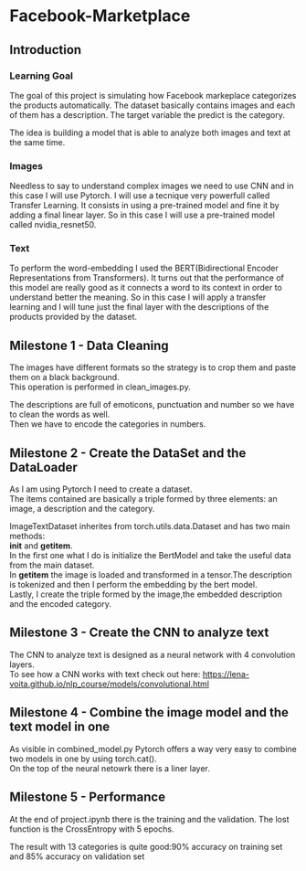 # Facebook-Marketplace
## Introduction

### Learning Goal
The goal of this project is simulating how Facebook markeplace categorizes the products automatically.
The dataset basically contains images and each of them has a description.
The target variable the predict is the category.

The idea is building a model that is able to analyze both images and text at the same time.

### Images
Needless to say to understand complex images we need to use CNN and in this case I will use Pytorch.
I will use a tecnique very powerfull called Transfer Learning.
It consists in using a pre-trained model and fine it by adding a final linear layer.
So in this case I will use a pre-trained model called nvidia_resnet50.

### Text
To perform the word-embedding I used the BERT(Bidirectional Encoder Representations from Transformers).
It turns out that the performance of this model are really good as it connects a word to its context in order to understand better the meaning.
So in this case I will apply a transfer learning and I will tune just the final layer with the descriptions of the products provided by the dataset.


## Milestone 1 - Data Cleaning
The images have different formats so the strategy is to crop them and paste them on a black background.<br>
This operation is performed in clean_images.py.<br>

The descriptions are full of emoticons, punctuation and number so we have to clean the words as well.<br>
Then we have to encode the categories in numbers.<br>

## Milestone 2 - Create the DataSet and the DataLoader
As I am using Pytorch I need to create a dataset.<br>
The items contained are basically a triple formed by three elements: an image, a description and the category.<br>

ImageTextDataset inherites from torch.utils.data.Dataset and has two main methods:<br>
__init__ and __getitem__.<br>
In the first one what I do is initialize the BertModel and take the useful data from the main dataset.<br>
In __getitem__ the image is loaded and transformed in a tensor.The description is tokenized and then I perform the embedding by the bert model.<br>
Lastly, I create the triple formed by the image,the embedded description and the encoded category.<br>

## Milestone 3 - Create the CNN to analyze text
The CNN to analyze text is designed as a neural network with 4 convolution layers.<br>
To see how a CNN works with text check out here: https://lena-voita.github.io/nlp_course/models/convolutional.html

## Milestone 4 - Combine the image model and the text model in one
As visible in combined_model.py Pytorch offers a way very easy to combine two models in one by using torch.cat().<br>
On the top of the neural netowrk there is a liner layer.


## Milestone 5 - Performance

At the end of project.ipynb there is the training and the validation.
The lost function is the CrossEntropy with 5 epochs.

The result with 13 categories is quite good:90% accuracy on training set and 85% accuracy on validation set
